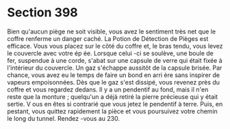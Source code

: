 # Section 398

Bien qu'aucun piège ne soit visible, vous avez le sentiment très net que le coffre renferme
un danger caché. La Potion de Détection de Pièges est efficace. Vous vous placez sur le
côté du coffre et, le bras tendu, vous levez le couvercle avec votre ép ée. Lorsque celui -ci
se soulève, une boule de fer, suspendue à une corde, s'abat sur une capsule de verre qui
était fixée à l'intérieur du couvercle. Un gaz s'échappe aussitôt de la capsule brisée. Par
chance, vous avez eu le temps de faire un bond en arri ère sans inspirer de vapeurs
empoisonnées. Dès que le gaz s'est dissipé, vous revenez près du coffre et vous regardez
dedans. Il y a un pendentif au fond, mais il n'en reste que la monture  ; quelqu'un a déjà
retiré la pierre précieuse qui y était sertie. V ous en êtes si contrarié que vous jetez le
pendentif à terre. Puis, en pestant, vous quittez rapidement la pièce et vous poursuivez
votre chemin le long du tunnel. Rendez -vous au 230.